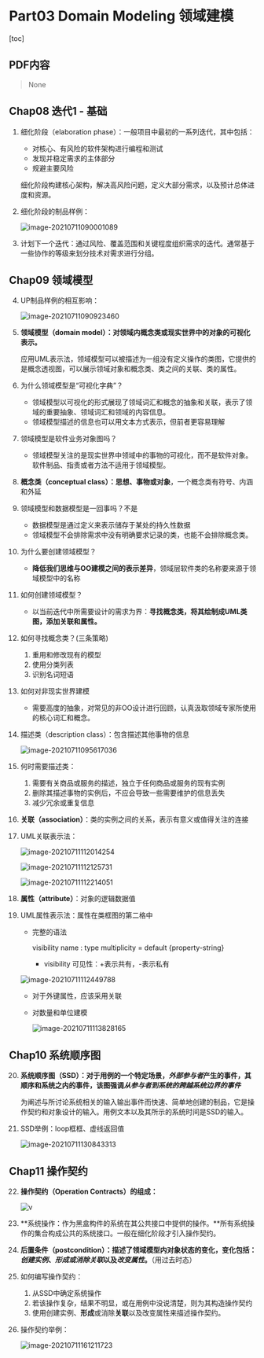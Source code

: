 # Part03 Domain Modeling 领域建模

[toc]

## PDF内容

> None

## Chap08 迭代1 - 基础

1. 细化阶段（elaboration phase）：一般项目中最初的一系列迭代，其中包括：

   * 对核心、有风险的软件架构进行编程和测试
   * 发现并稳定需求的主体部分
   * 规避主要风险

   细化阶段构建核心架构，解决高风险问题，定义大部分需求，以及预计总体进度和资源。

2. 细化阶段的制品样例：

   ![image-20210711090001089](C:\Users\17727\AppData\Roaming\Typora\typora-user-images\image-20210711090001089.png)

3. 计划下一个迭代：通过风险、覆盖范围和关键程度组织需求的迭代。通常基于一些协作的等级来划分技术对需求进行分组。

## Chap09 领域模型

4. UP制品样例的相互影响：

   ![image-20210711090923460](C:\Users\17727\AppData\Roaming\Typora\typora-user-images\image-20210711090923460.png)

5. **领域模型（domain model）：对领域内概念类或现实世界中的对象的可视化表示。**

   应用UML表示法，领域模型可以被描述为一组没有定义操作的类图，它提供的是概念透视图，可以展示领域对象和概念类、类之间的关联、类的属性。

6. 为什么领域模型是“可视化字典”？

   * 领域模型以可视化的形式展现了领域词汇和概念的抽象和关联，表示了领域的重要抽象、领域词汇和领域的内容信息。
   * 领域模型描述的信息也可以用文本方式表示，但前者更容易理解

7. 领域模型是软件业务对象图吗？

   * 领域模型关注的是现实世界中领域中的事物的可视化，而不是软件对象。软件制品、指责或者方法不适用于领域模型。

8. **概念类（conceptual class）：思想、事物或对象**，一个概念类有符号、内涵和外延

9. 领域模型和数据模型是一回事吗？不是

   * 数据模型是通过定义来表示储存于某处的持久性数据
   * 领域模型不会排除需求中没有明确要求记录的类，也能不会排除概念类。

10. 为什么要创建领域模型？

    * **降低我们思维与OO建模之间的表示差异**，领域层软件类的名称要来源于领域模型中的名称

11. 如何创建领域模型？

    * 以当前迭代中所需要设计的需求为界：**寻找概念类，将其绘制成UML类图，添加关联和属性。**

12. 如何寻找概念类？(三条策略)

    1. 重用和修改现有的模型
    2. 使用分类列表
    3. 识别名词短语

13. 如何对非现实世界建模

    * 需要高度的抽象，对常见的非OO设计进行回顾，认真汲取领域专家所使用的核心词汇和概念。

14. 描述类（description class）：包含描述其他事物的信息

    ![image-20210711095617036](C:\Users\17727\AppData\Roaming\Typora\typora-user-images\image-20210711095617036.png)

15. 何时需要描述类：

    1. 需要有关商品或服务的描述，独立于任何商品或服务的现有实例
    2. 删除其描述事物的实例后，不应会导致一些需要维护的信息丢失
    3. 减少冗余或重复信息

16. **关联（association）**：类的实例之间的关系，表示有意义或值得关注的连接

17. UML关联表示法：

    ![image-20210711112014254](C:\Users\17727\AppData\Roaming\Typora\typora-user-images\image-20210711112014254.png)

    ![image-20210711112125731](C:\Users\17727\AppData\Roaming\Typora\typora-user-images\image-20210711112125731.png)

    ![image-20210711112214051](C:\Users\17727\AppData\Roaming\Typora\typora-user-images\image-20210711112214051.png)

18. **属性（attribute）**：对象的逻辑数据值

19. UML属性表示法：属性在类框图的第二格中

    * 完整的语法

      visibility name : type multiplicity = default {property-string}

      * visibility 可见性：+表示共有，-表示私有

    ![image-20210711112449788](C:\Users\17727\AppData\Roaming\Typora\typora-user-images\image-20210711112449788.png)

    * 对于外键属性，应该采用关联

    * 对数量和单位建模

      ![image-20210711113828165](C:\Users\17727\AppData\Roaming\Typora\typora-user-images\image-20210711113828165.png)

## Chap10 系统顺序图

20. **系统顺序图（SSD）：对于用例的一个特定场景，*外部参与者*产生的事件，其顺序和系统之内的事件，该图强调*从参与者到系统的跨越系统边界的事件***

    为阐述与所讨论系统相关的输入输出事件而快速、简单地创建的制品，它是操作契约和对象设计的输入。用例文本以及其所示的系统时间是SSD的输入。

21. SSD举例：loop框框、虚线返回值

    ![image-20210711130843313](C:\Users\17727\AppData\Roaming\Typora\typora-user-images\image-20210711130843313.png)

## Chap11 操作契约

22. **操作契约（Operation Contracts）的组成：**

    ![v](C:\Users\17727\AppData\Roaming\Typora\typora-user-images\image-20210711152118099.png)

23. **系统操作：作为黑盒构件的系统在其公共接口中提供的操作。**所有系统操作的集合构成公共的系统接口。一般在细化阶段才引入操作契约。

24. **后置条件（postcondition）：描述了领域模型内对象状态的变化，变化包括：*创建实例*、*形成或消除关联*以及*改变属性*。**（用过去时态）

25. 如何编写操作契约：

    1. 从SSD中确定系统操作
    2. 若该操作复杂，结果不明显，或在用例中没说清楚，则为其构造操作契约
    3. 使用创建实例、**形成**或消除**关联**以及改变属性来描述操作契约。

26. 操作契约举例：

    ![image-20210711161211723](C:\Users\17727\AppData\Roaming\Typora\typora-user-images\image-20210711161211723.png)

